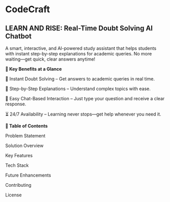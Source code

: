 # CodeCraft

## LEARN AND RISE: Real-Time Doubt Solving AI Chatbot

A smart, interactive, and AI-powered study assistant that helps students with instant step-by-step explanations for academic queries. No more waiting—get quick, clear answers anytime!


**🔹 Key Benefits at a Glance**  

📖 Instant Doubt Solving – Get answers to academic queries in real time.

🧠 Step-by-Step Explanations – Understand complex topics with ease.

💬 Easy Chat-Based Interaction – Just type your question and receive a clear response.

⏳ 24/7 Availability – Learning never stops—get help whenever you need it.



**📌 Table of Contents**  

Problem Statement

Solution Overview

Key Features

Tech Stack

Future Enhancements

Contributing

License

